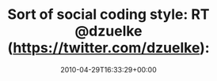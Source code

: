 ---
retweeted: false
source: <a href="http://twitter.com" rel="nofollow">Twitter Web Client</a>
entities:
  hashtags: []
  symbols: []
  user_mentions:
  - name: David Zuelke
    screen_name: dzuelke
    indices:
    - '32'
    - '40'
    id_str: '22273826'
    id: '22273826'
  - name: Fabien Potencier
    screen_name: fabpot
    indices:
    - '42'
    - '49'
    id_str: '15072316'
    id: '15072316'
  urls: []
display_text_range:
- '0'
- '77'
favorite_count: '0'
id_str: '13077716723'
truncated: false
retweet_count: '0'
id: '13077716723'
created_at: Thu Apr 29 16:33:29 +0000 2010
favorited: false
full_text: 'Sort of social coding style: RT [@dzuelke](https://twitter.com/dzuelke):
  [@fabpot](https://twitter.com/fabpot) fixed: http://bit.ly/dne0ix'
lang: en
tags:
- pesos/twitter
date: '2010-04-29T16:33:29+00:00'
src: https://twitter.com/bascht/status/13077716723
original_url: https://twitter.com/bascht/status/13077716723
type: twitter_tweet
text: 'Sort of social coding style: RT [@dzuelke](https://twitter.com/dzuelke): [@fabpot](https://twitter.com/fabpot)
  fixed: http://bit.ly/dne0ix'
title: 'Sort of social coding style: RT @dzuelke (https://twitter.com/dzuelke):'

---
